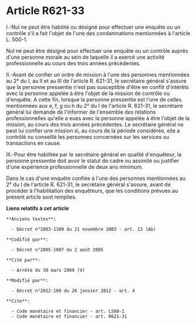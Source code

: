 # Article R621-33

I.-Nul ne peut être habilité ou désigné pour effectuer une enquête ou un contrôle s'il a fait l'objet de l'une des
condamnations mentionnées à l'article L. 500-1. 

Nul ne peut être désigné pour effectuer une enquête ou un contrôle auprès d'une personne morale au sein de laquelle il a
exercé une activité professionnelle au cours des trois années précédentes. 

II.-Avant de confier un ordre de mission à l'une des personnes mentionnées au 2° du I, au II et au III de l'article R.
621-31, le secrétaire général s'assure que la personne pressentie n'est pas susceptible d'être en conflit d'intérêts avec la
personne appelée à être l'objet de la mission de contrôle ou d'enquête. A cette fin, lorsque la personne pressentie est l'une
de celles mentionnées aux e, f, g ou h du 2° du I de l'article R. 621-31, le secrétaire général lui demande de l'informer de
l'ensemble des relations professionnelles qu'elle a eues avec la personne appelée à être l'objet de la mission, au cours des
trois années précédentes. Le secrétaire général ne peut lui confier une mission si, au cours de la période considérée, elle a
contrôlé ou conseillé les personnes concernées sur les services ou transactions en cause. 

III.-Pour être habilitée par le secrétaire général en qualité d'enquêteur, la personne pressentie doit avoir le statut de
cadre ou assimilé ou justifier d'une expérience professionnelle de deux ans minimum. 

Dans le cas d'une enquête confiée à l'une des personnes mentionnées au 2° du I de l'article R. 621-31, le secrétaire général
s'assure, avant de procéder à l'habilitation des enquêteurs, que les conditions prévues au présent article sont remplies.

**Liens relatifs à cet article**

	**Anciens textes**:

	  - Décret n°2003-1109 du 21 novembre 2003 - art. 13 (Ab)

	**Codifié par**:

	  - Décret n°2005-1007 du 2 août 2005

	**Cité par**:

	  - Arrêté du 30 mars 2009 (V)

	**Modifié par**:

	  - Décret n°2012-100 du 26 janvier 2012 - art. 4

	**Cite**:

	  - Code monétaire et financier - art. L500-1
	  - Code monétaire et financier - art. R621-31
